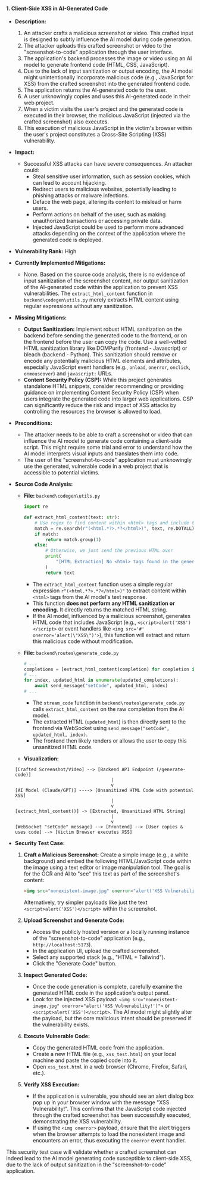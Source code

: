 #### 1. Client-Side XSS in AI-Generated Code

- **Description:**
    1. An attacker crafts a malicious screenshot or video. This crafted input is designed to subtly influence the AI model during code generation.
    2. The attacker uploads this crafted screenshot or video to the "screenshot-to-code" application through the user interface.
    3. The application's backend processes the image or video using an AI model to generate frontend code (HTML, CSS, JavaScript).
    4. Due to the lack of input sanitization or output encoding, the AI model might unintentionally incorporate malicious code (e.g., JavaScript for XSS) from the crafted screenshot into the generated frontend code.
    5. The application returns the AI-generated code to the user.
    6. A user unknowingly copies and uses this AI-generated code in their web project.
    7. When a victim visits the user's project and the generated code is executed in their browser, the malicious JavaScript (injected via the crafted screenshot) also executes.
    8. This execution of malicious JavaScript in the victim's browser within the user's project constitutes a Cross-Site Scripting (XSS) vulnerability.

- **Impact:**
    - Successful XSS attacks can have severe consequences. An attacker could:
        - Steal sensitive user information, such as session cookies, which can lead to account hijacking.
        - Redirect users to malicious websites, potentially leading to phishing attacks or malware infections.
        - Deface the web page, altering its content to mislead or harm users.
        - Perform actions on behalf of the user, such as making unauthorized transactions or accessing private data.
        - Injected JavaScript could be used to perform more advanced attacks depending on the context of the application where the generated code is deployed.

- **Vulnerability Rank:** High

- **Currently Implemented Mitigations:**
    - None. Based on the source code analysis, there is no evidence of input sanitization of the screenshot content, nor output sanitization of the AI-generated code within the application to prevent XSS vulnerabilities. The `extract_html_content` function in `backend\codegen\utils.py` merely extracts HTML content using regular expressions without any sanitization.

- **Missing Mitigations:**
    - **Output Sanitization:** Implement robust HTML sanitization on the backend before sending the generated code to the frontend, or on the frontend before the user can copy the code. Use a well-vetted HTML sanitization library like DOMPurify (frontend - Javascript) or bleach (backend - Python). This sanitization should remove or encode any potentially malicious HTML elements and attributes, especially JavaScript event handlers (e.g., `onload`, `onerror`, `onclick`, `onmouseover`) and `javascript:` URLs.
    - **Content Security Policy (CSP):** While this project generates standalone HTML snippets, consider recommending or providing guidance on implementing Content Security Policy (CSP) when users integrate the generated code into larger web applications. CSP can significantly reduce the risk and impact of XSS attacks by controlling the resources the browser is allowed to load.

- **Preconditions:**
    - The attacker needs to be able to craft a screenshot or video that can influence the AI model to generate code containing a client-side script. This might require some trial and error to understand how the AI model interprets visual inputs and translates them into code.
    - The user of the "screenshot-to-code" application must unknowingly use the generated, vulnerable code in a web project that is accessible to potential victims.

- **Source Code Analysis:**
    - **File:** `backend\codegen\utils.py`
        ```python
        import re

        def extract_html_content(text: str):
            # Use regex to find content within <html> tags and include the tags themselves
            match = re.search(r"(<html.*?>.*?</html>)", text, re.DOTALL)
            if match:
                return match.group(1)
            else:
                # Otherwise, we just send the previous HTML over
                print(
                    "[HTML Extraction] No <html> tags found in the generated content: " + text
                )
                return text
        ```
        - The `extract_html_content` function uses a simple regular expression `r"(<html.*?>.*?</html>)"` to extract content within `<html>` tags from the AI model's text response.
        - This function **does not perform any HTML sanitization or encoding.** It directly returns the matched HTML string.
        - If the AI model, influenced by a malicious screenshot, generates HTML code that includes JavaScript (e.g., `<script>alert('XSS')</script>` or event handlers like `<img src='#' onerror='alert(\"XSS\")'>`), this function will extract and return this malicious code without modification.

    - **File:** `backend\routes\generate_code.py`
        ```python
        # ...
        completions = [extract_html_content(completion) for completion in completions]
        # ...
        for index, updated_html in enumerate(updated_completions):
            await send_message("setCode", updated_html, index)
        # ...
        ```
        - The `stream_code` function in `backend\routes\generate_code.py` calls `extract_html_content` on the raw completion from the AI model.
        - The extracted HTML (`updated_html`) is then directly sent to the frontend via WebSocket using `send_message("setCode", updated_html, index)`.
        - The frontend then likely renders or allows the user to copy this unsanitized HTML code.

    - **Visualization:**

    ```
    [Crafted Screenshot/Video] --> [Backend API Endpoint (/generate-code)]
                                        |
                                        v
    [AI Model (Claude/GPT)] ----> [Unsanitized HTML Code with potential XSS]
                                        |
                                        v
    [extract_html_content()] -> [Extracted, Unsanitized HTML String]
                                        |
                                        v
    [WebSocket "setCode" message] --> [Frontend] --> [User copies & uses code] --> [Victim Browser executes XSS]
    ```

- **Security Test Case:**
    1. **Craft a Malicious Screenshot:** Create a simple image (e.g., a white background) and embed the following HTML/JavaScript code within the image using a text editor or image manipulation tool. The goal is for the OCR and AI to "see" this text as part of the screenshot's content:
        ```html
        <img src="nonexistent-image.jpg" onerror="alert('XSS Vulnerability!')">
        ```
        Alternatively, try simpler payloads like just the text `<script>alert('XSS')</script>` within the screenshot.

    2. **Upload Screenshot and Generate Code:**
        - Access the publicly hosted version or a locally running instance of the "screenshot-to-code" application (e.g., `http://localhost:5173`).
        - In the application UI, upload the crafted screenshot.
        - Select any supported stack (e.g., "HTML + Tailwind").
        - Click the "Generate Code" button.

    3. **Inspect Generated Code:**
        - Once the code generation is complete, carefully examine the generated HTML code in the application's output panel.
        - Look for the injected XSS payload: `<img src="nonexistent-image.jpg" onerror="alert('XSS Vulnerability!')">` or `<script>alert('XSS')</script>`. The AI model might slightly alter the payload, but the core malicious intent should be preserved if the vulnerability exists.

    4. **Execute Vulnerable Code:**
        - Copy the generated HTML code from the application.
        - Create a new HTML file (e.g., `xss_test.html`) on your local machine and paste the copied code into it.
        - Open `xss_test.html` in a web browser (Chrome, Firefox, Safari, etc.).

    5. **Verify XSS Execution:**
        - If the application is vulnerable, you should see an alert dialog box pop up in your browser window with the message "XSS Vulnerability!". This confirms that the JavaScript code injected through the crafted screenshot has been successfully executed, demonstrating the XSS vulnerability.
        - If using the `<img onerror>` payload, ensure that the alert triggers when the browser attempts to load the nonexistent image and encounters an error, thus executing the `onerror` event handler.

This security test case will validate whether a crafted screenshot can indeed lead to the AI model generating code susceptible to client-side XSS, due to the lack of output sanitization in the "screenshot-to-code" application.
